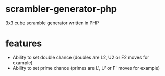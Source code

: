 # scrambler-generator-php
3x3 cube scramble generator written in PHP

# features
* Ability to set double chance (doubles are L2, U2 or F2 moves for example)
* Ability to set prime chance (primes are L', U' or F' moves for example)
